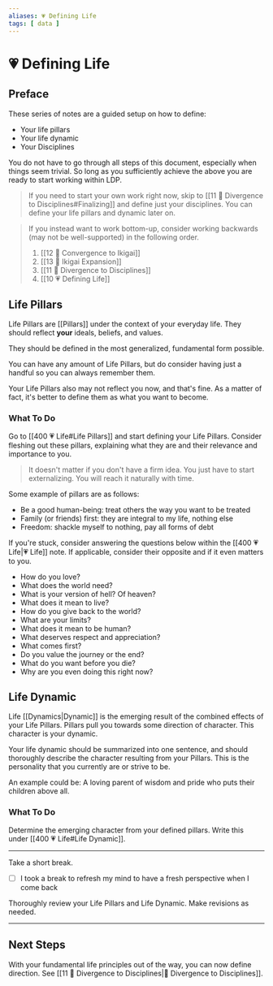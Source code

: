 ```yaml
---
aliases: 💗 Defining Life
tags: [ data ]
---
```

# 💗 Defining Life
## Preface
These series of notes are a guided setup on how to define:
- Your life pillars
- Your life dynamic
- Your Disciplines

You do not have to go through all steps of this document, especially when things seem trivial. So long as you sufficiently achieve the above you are ready to start working within LDP.

> If you need to start your own work right now, skip to [[11 🔀 Divergence to Disciplines#Finalizing]] and define just your disciplines. You can define your life pillars and dynamic later on.

> If you instead want to work bottom-up, consider working backwards (may not be well-supported) in the following order.
> 1. [[12 🔂 Convergence to Ikigai]]
> 2. [[13 🎎 Ikigai Expansion]]
> 3. [[11 🔀 Divergence to Disciplines]]
> 4. [[10 💗 Defining Life]]

## Life Pillars
Life Pillars are [[Pillars]] under the context of your everyday life. They should reflect **your** ideals, beliefs, and values.

They should be defined in the most generalized, fundamental form possible. 

You can have any amount of Life Pillars, but do consider having just a handful so you can always remember them.

Your Life Pillars also may not reflect you now, and that's fine. As a matter of fact, it's better to define them as what you want to become.

### What To Do
Go to [[400 💗 Life#Life Pillars]] and start defining your Life Pillars. Consider fleshing out these pillars, explaining what they are and their relevance and importance to you.

> It doesn't matter if you don't have a firm idea. You just have to start externalizing. You will reach it naturally with time.

Some example of pillars are as follows:
- Be a good human-being: treat others the way you want to be treated
- Family (or friends) first: they are integral to my life, nothing else
- Freedom: shackle myself to nothing, pay all forms of debt

If you're stuck, consider answering the questions below within the [[400 💗 Life|💗 Life]] note. If applicable, consider their opposite and if it even matters to you.
- How do you love?
- What does the world need?
- What is your version of hell? Of heaven?
- What does it mean to live?
- How do you give back to the world?
- What are your limits?
- What does it mean to be human?
- What deserves respect and appreciation?
- What comes first?
- Do you value the journey or the end?
- What do you want before you die?
- Why are you even doing this right now?

## Life Dynamic
Life [[Dynamics|Dynamic]] is the emerging result of the combined effects of your Life Pillars. Pillars pull you towards some direction of character. This character is your dynamic.

Your life dynamic should be summarized into one sentence, and should thoroughly describe the character resulting from your Pillars. This is the personality that you currently are or strive to be.

An example could be: A loving parent of wisdom and pride who puts their children above all.

### What To Do
Determine the emerging character from your defined pillars. Write this under [[400 💗 Life#Life Dynamic]].

---

Take a short break.

- [ ] I took a break to refresh my mind to have a fresh perspective when I come back

Thoroughly review your Life Pillars and Life Dynamic. Make revisions as needed.

---

## Next Steps
With your fundamental life principles out of the way, you can now define direction. See [[11 🔀 Divergence to Disciplines|🔀 Divergence to Disciplines]].
